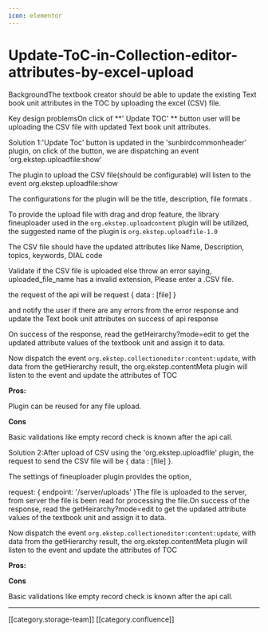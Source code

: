 ```yaml
---
icon: elementor
---
```


# Update-ToC-in-Collection-editor-attributes-by-excel-upload

BackgroundThe textbook creator should be able to update the existing Text book unit attributes in the TOC by uploading the excel (CSV) file.

Key design problemsOn click of \*\*' Update TOC' \*\* button user will be uploading the CSV file with updated Text book unit attributes.

Solution 1:'Update Toc' button is updated in the 'sunbirdcommonheader' plugin, on click of the button, we are dispatching an event 'org.ekstep.uploadfile:show'&#x20;

The plugin to upload the CSV file(should be configurable) will listen to the event org.ekstep.uploadfile:show

The configurations for the plugin will be the title, description, file formats .

To provide the upload file with drag and drop feature, the library fineuploader used in the `org.ekstep.uploadcontent` plugin will be utilized, the suggested name of the plugin is `org.ekstep.uploadfile-1.0`&#x20;

The CSV file should have the updated attributes like Name, Description, topics, keywords, DIAL code

Validate if the CSV file is uploaded else throw an error saying, uploaded\_file\_name has a invalid extension, Please enter a .CSV file.

the request of the api will be  request { data : \[file] }

and notify the user if there are any errors from the error response and update the Text book unit attributes on success of api response

On success of the response, read the getHeirarchy?mode=edit to get the updated attribute values of the textbook unit and assign it to data.&#x20;

Now dispatch the event `org.ekstep.collectioneditor:content:update`, with data from the getHierarchy result, the org.ekstep.contentMeta plugin will listen to the event and update the attributes of TOC

**Pros:**

Plugin can be reused for any file upload.

**Cons**

Basic validations like empty record check is known after the api call.

Solution 2:After upload of CSV using the 'org.ekstep.uploadfile' plugin, the request to send the CSV file will be { data : \[file] }.

The settings of fineuploader plugin provides the option,&#x20;

request: { endpoint: '/server/uploads' }The file is uploaded to the server, from server the file is been read for processing the file.On success of the response, read the getHeirarchy?mode=edit to get the updated attribute values of the textbook unit and assign it to data.&#x20;

Now dispatch the event `org.ekstep.collectioneditor:content:update`, with data from the getHierarchy result, the org.ekstep.contentMeta plugin will listen to the event and update the attributes of TOC

&#x20;

**Pros:**

**Cons**

Basic validations like empty record check is known after the api call.

***

\[\[category.storage-team]] \[\[category.confluence]]
